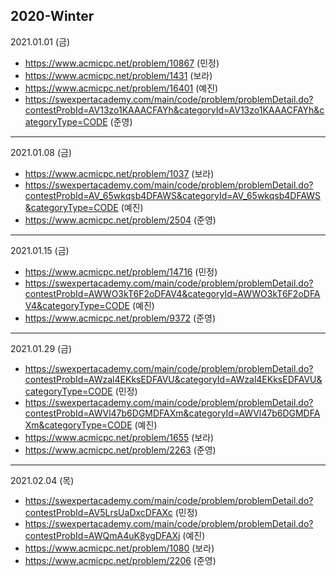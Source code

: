 ## 2020-Winter

2021.01.01 (금)
- https://www.acmicpc.net/problem/10867 (민정)
- https://www.acmicpc.net/problem/1431 (보라)
- https://www.acmicpc.net/problem/16401 (예진)
- https://swexpertacademy.com/main/code/problem/problemDetail.do?contestProbId=AV13zo1KAAACFAYh&categoryId=AV13zo1KAAACFAYh&categoryType=CODE (준영)
---

2021.01.08 (금)
- https://www.acmicpc.net/problem/1037 (보라)
- https://swexpertacademy.com/main/code/problem/problemDetail.do?contestProbId=AV_65wkqsb4DFAWS&categoryId=AV_65wkqsb4DFAWS&categoryType=CODE (예진)
- https://www.acmicpc.net/problem/2504 (준영)
---

2021.01.15 (금)
- https://www.acmicpc.net/problem/14716 (민정)
- https://swexpertacademy.com/main/code/problem/problemDetail.do?contestProbId=AWWO3kT6F2oDFAV4&categoryId=AWWO3kT6F2oDFAV4&categoryType=CODE (예진)
- https://www.acmicpc.net/problem/9372 (준영)

---
2021.01.29 (금)
- https://swexpertacademy.com/main/code/problem/problemDetail.do?contestProbId=AWzal4EKksEDFAVU&categoryId=AWzal4EKksEDFAVU&categoryType=CODE (민정)
- https://swexpertacademy.com/main/code/problem/problemDetail.do?contestProbId=AWVl47b6DGMDFAXm&categoryId=AWVl47b6DGMDFAXm&categoryType=CODE (예진)
- https://www.acmicpc.net/problem/1655 (보라)
- https://www.acmicpc.net/problem/2263 (준영)

---
2021.02.04 (목)
- https://swexpertacademy.com/main/code/problem/problemDetail.do?contestProbId=AV5LrsUaDxcDFAXc (민정)
- https://swexpertacademy.com/main/code/problem/problemDetail.do?contestProbId=AWQmA4uK8ygDFAXj (예진)
- https://www.acmicpc.net/problem/1080 (보라)
- https://www.acmicpc.net/problem/2206 (준영)
